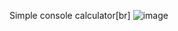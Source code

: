 Simple console calculator[br]
![image](https://user-images.githubusercontent.com/86486142/148812799-c1ce6800-af06-4273-8a21-bf8fc53cc3da.png)
